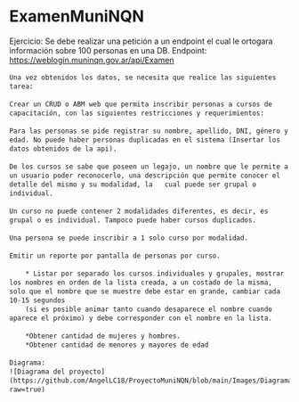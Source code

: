 ﻿# ExamenMuniNQN
Ejercicio:
	Se debe realizar una petición a un endpoint el cual le ortogara información sobre 100 personas en una DB.
	Endpoint: https://weblogin.muninqn.gov.ar/api/Examen
	
	Una vez obtenidos los datos, se necesita que realice las siguientes tarea:
	
	Crear un CRUD o ABM web que permita inscribir personas a cursos de capacitación, con las siguientes restricciones y requerimientos:

	Para las personas se pide registrar su nombre, apellido, DNI, género y edad. No puede haber personas duplicadas en el sistema (Insertar los datos obtenidos de la api).

	De los cursos se sabe que poseen un legajo, un nombre que le permite a un usuario poder reconocerlo, una descripción que permite conocer el detalle del mismo y su modalidad, la   cual puede ser grupal o individual.

	Un curso no puede contener 2 modalidades diferentes, es decir, es grupal o es individual. Tampoco puede haber cursos duplicados.

	Una persona se puede inscribir a 1 solo curso por modalidad.

	Emitir un reporte por pantalla de personas por curso.

		* Listar por separado los cursos individuales y grupales, mostrar los nombres en orden de la lista creada, a un costado de la misma, solo que el nombre que se muestre debe estar en grande, cambiar cada 10-15 segundos
		(si es posible animar tanto cuando desaparece el nombre cuando aparece el próximo) y debe corresponder con el nombre en la lista.

		*Obtener cantidad de mujeres y hombres.
		*Obtener cantidad de menores y mayores de edad

	Diagrama:
	![Diagrama del proyecto](https://github.com/AngelLC18/ProyectoMuniNQN/blob/main/Images/DiagramaProyectoMuni.png?raw=true)

